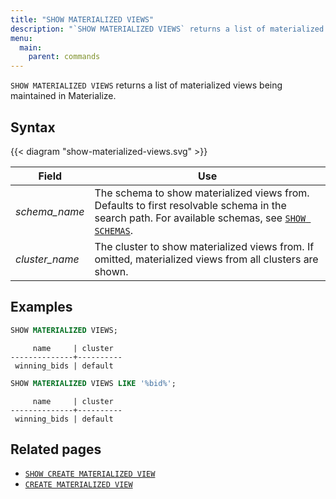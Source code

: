 ```yaml
---
title: "SHOW MATERIALIZED VIEWS"
description: "`SHOW MATERIALIZED VIEWS` returns a list of materialized views being maintained in Materialize."
menu:
  main:
    parent: commands
---
```


`SHOW MATERIALIZED VIEWS` returns a list of materialized views being maintained
in Materialize.

## Syntax

{{< diagram "show-materialized-views.svg" >}}

Field | Use
------|-----
_schema&lowbar;name_ | The schema to show materialized views from. Defaults to first resolvable schema in the search path. For available schemas, see [`SHOW SCHEMAS`](../show-schemas).
_cluster&lowbar;name_ | The cluster to show materialized views from. If omitted, materialized views from all clusters are shown.

## Examples

```sql
SHOW MATERIALIZED VIEWS;
```

```nofmt
     name     | cluster
--------------+----------
 winning_bids | default
```

```sql
SHOW MATERIALIZED VIEWS LIKE '%bid%';
```

```nofmt
     name     | cluster
--------------+----------
 winning_bids | default
```

## Related pages

- [`SHOW CREATE MATERIALIZED VIEW`](../show-create-materialized-view)
- [`CREATE MATERIALIZED VIEW`](../create-materialized-view)
